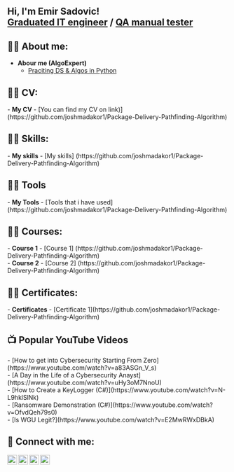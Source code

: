<h2> Hi, I'm Emir Sadovic! <br/>
<a href="https://github.com/joshmadakor1"> Graduated IT engineer</a> / <a href="https://www.linkedin.com/in/joshmadakor/">QA manual tester</a></h2>

<h2>👨‍💻 About me:</h2>

- <b>Abour me (AlgoExpert)</b>
  - [Praciting DS & Algos in Python](https://github.com/joshmadakor1/Algorithms-Practice)

<h2>👨‍💻 CV:</h2>
- <b>My CV</b>
  - [You can find my CV on link)] (https://github.com/joshmadakor1/Package-Delivery-Pathfinding-Algorithm)

<h2>👨‍💻 Skills:</h2>
- <b>My skills</b>
  - [My skills] (https://github.com/joshmadakor1/Package-Delivery-Pathfinding-Algorithm)
  
  <h2>👨‍💻 Tools</h2>
  - <b>My Tools</b>
  - [Tools that i have used] (https://github.com/joshmadakor1/Package-Delivery-Pathfinding-Algorithm)

<h2>👨‍💻 Courses:</h2>
- <b>Course 1</b>
  - [Course 1] (https://github.com/joshmadakor1/Package-Delivery-Pathfinding-Algorithm)
  <br>
- <b>Course 2</b>
  - [Course 2] (https://github.com/joshmadakor1/Package-Delivery-Pathfinding-Algorithm)

<h2>👨‍💻 Certificates:</h2>
- <b>Certificates</b>
  - [Certificate 1](https://github.com/joshmadakor1/Package-Delivery-Pathfinding-Algorithm)

<h2>📺 Popular YouTube Videos</h2>
- [How to get into Cybersecurity Starting From Zero](https://www.youtube.com/watch?v=a83ASGn_V_s) <br>
- [A Day in the Life of a Cybersecurity Anayst](https://www.youtube.com/watch?v=uHy3oM7NnoU) <br>
- [How to Create a KeyLogger (C#)](https://www.youtube.com/watch?v=N-L9hklSlNk) <br>
- [Ransomware Demonstration (C#)](https://www.youtube.com/watch?v=OfvdQeh79s0) <br>
- [Is WGU Legit?](https://www.youtube.com/watch?v=E2MwRWxDBkA)<br>

<h2> 🤳 Connect with me:</h2>

[<img align="left" alt="JoshMadakor | YouTube" width="22px" src="https://cdn.jsdelivr.net/npm/simple-icons@v3/icons/youtube.svg" />][youtube]
[<img align="left" alt="JoshMadakor | Twitter" width="22px" src="https://cdn.jsdelivr.net/npm/simple-icons@v3/icons/twitter.svg" />][twitter]
[<img align="left" alt="JoshMadakor | LinkedIn" width="22px" src="https://cdn.jsdelivr.net/npm/simple-icons@v3/icons/linkedin.svg" />][linkedin]
[<img align="left" alt="JoshMadakor | Instagram" width="22px" src="https://cdn.jsdelivr.net/npm/simple-icons@v3/icons/instagram.svg" />][instagram]

[twitter]: https://twitter.com/joshmadakor
[youtube]: https://www.youtube.com/c/joshmadakor
[instagram]: https://www.instagram.com/joshmadakor/
[linkedin]: https://linkedin.com/in/joshmadakor

